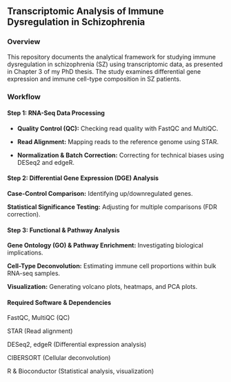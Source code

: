 ## Transcriptomic Analysis of Immune Dysregulation in Schizophrenia 

### Overview

This repository documents the analytical framework for studying immune dysregulation in schizophrenia (SZ) using transcriptomic data, as presented in Chapter 3 of my PhD thesis. The study examines differential gene expression and immune cell-type composition in SZ patients.

### Workflow

#### Step 1: RNA-Seq Data Processing

- **Quality Control (QC):** Checking read quality with FastQC and MultiQC.

- **Read Alignment:** Mapping reads to the reference genome using STAR.

- **Normalization & Batch Correction:** Correcting for technical biases using DESeq2 and edgeR.

#### Step 2: Differential Gene Expression (DGE) Analysis

**Case-Control Comparison:** Identifying up/downregulated genes.

**Statistical Significance Testing:** Adjusting for multiple comparisons (FDR correction).

#### Step 3: Functional & Pathway Analysis

**Gene Ontology (GO) & Pathway Enrichment:** Investigating biological implications.

**Cell-Type Deconvolution:**  Estimating immune cell proportions within bulk RNA-seq samples.

**Visualization:** Generating volcano plots, heatmaps, and PCA plots.

#### Required Software & Dependencies

FastQC, MultiQC (QC)

STAR (Read alignment)

DESeq2, edgeR (Differential expression analysis)

CIBERSORT (Cellular deconvolution)

R & Bioconductor (Statistical analysis, visualization)



